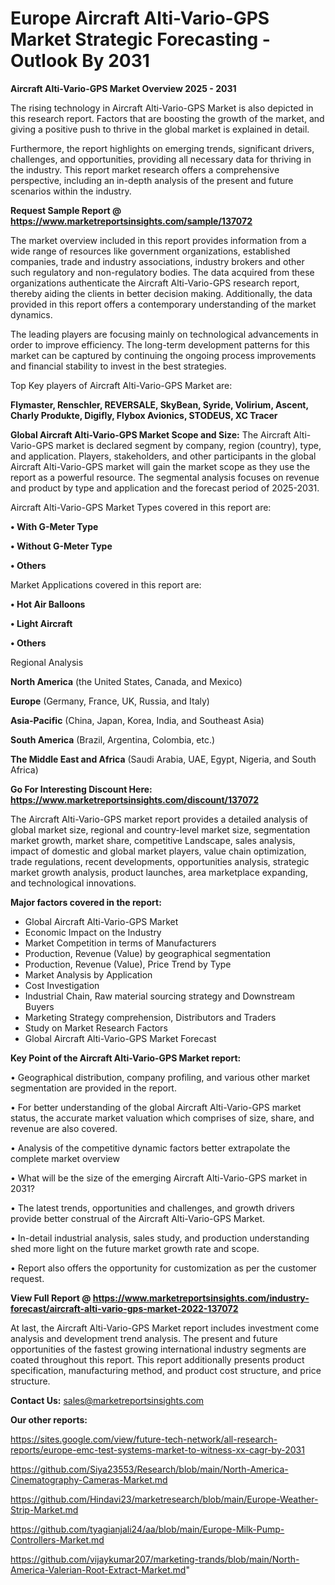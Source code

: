  # Europe Aircraft Alti-Vario-GPS Market Strategic Forecasting - Outlook By 2031

<Strong> Aircraft Alti-Vario-GPS Market Overview 2025 - 2031</strong>

The rising technology in Aircraft Alti-Vario-GPS Market is also depicted in this research report. Factors that are boosting the growth of the market, and giving a positive push to thrive in the global market is explained in detail.

Furthermore, the report highlights on emerging trends, significant drivers, challenges, and opportunities, providing all necessary data for thriving in the industry. This report market research offers a comprehensive perspective, including an in-depth analysis of the present and future scenarios within the industry.

<strong>Request Sample Report @ <a href=https://www.marketreportsinsights.com/sample/137072>https://www.marketreportsinsights.com/sample/137072</a></strong>

The market overview included in this report provides information from a wide range of resources like government organizations, established companies, trade and industry associations, industry brokers and other such regulatory and non-regulatory bodies. The data acquired from these organizations authenticate the Aircraft Alti-Vario-GPS research report, thereby aiding the clients in better decision making. Additionally, the data provided in this report offers a contemporary understanding of the market dynamics.

The leading players are focusing mainly on technological advancements in order to improve efficiency. The long-term development patterns for this market can be captured by continuing the ongoing process improvements and financial stability to invest in the best strategies.

Top Key players of Aircraft Alti-Vario-GPS Market are:

<strong>Flymaster, Renschler, REVERSALE, SkyBean, Syride, Volirium, Ascent, Charly Produkte, Digifly, Flybox Avionics, STODEUS, XC Tracer</strong>

<strong><b>Global Aircraft Alti-Vario-GPS Market Scope and Size:</b></strong>
The Aircraft Alti-Vario-GPS market is declared segment by company, region (country), type, and application. Players, stakeholders, and other participants in the global Aircraft Alti-Vario-GPS market will gain the market scope as they use the report as a powerful resource. The segmental analysis focuses on revenue and product by type and application and the forecast period of 2025-2031.

Aircraft Alti-Vario-GPS Market Types covered in this report are:

<strong>• With G-Meter Type

• Without G-Meter Type

• Others</strong>

Market Applications covered in this report are:

<strong>• Hot Air Balloons

• Light Aircraft

• Others</strong> 

Regional Analysis

<strong>North America</strong> (the United States, Canada, and Mexico)

<strong>Europe</strong> (Germany, France, UK, Russia, and Italy)

<strong>Asia-Pacific</strong> (China, Japan, Korea, India, and Southeast Asia)

<strong>South America</strong> (Brazil, Argentina, Colombia, etc.)

<strong>The Middle East and Africa</strong> (Saudi Arabia, UAE, Egypt, Nigeria, and South Africa)

<strong>Go For Interesting Discount Here: <a href=https://www.marketreportsinsights.com/discount/137072>https://www.marketreportsinsights.com/discount/137072</a></strong>

The Aircraft Alti-Vario-GPS market report provides a detailed analysis of global market size, regional and country-level market size, segmentation market growth, market share, competitive Landscape, sales analysis, impact of domestic and global market players, value chain optimization, trade regulations, recent developments, opportunities analysis, strategic market growth analysis, product launches, area marketplace expanding, and technological innovations.

<strong><b>Major factors covered in the report:</b></strong>
<ul>
  <li>Global Aircraft Alti-Vario-GPS Market </li>
  <li>Economic Impact on the Industry</li>
  <li>Market Competition in terms of Manufacturers</li>
  <li>Production, Revenue (Value) by geographical segmentation</li>
  <li>Production, Revenue (Value), Price Trend by Type</li>
  <li>Market Analysis by Application</li>
  <li>Cost Investigation</li>
  <li>Industrial Chain, Raw material sourcing strategy and Downstream Buyers</li>
  <li>Marketing Strategy comprehension, Distributors and Traders</li>
  <li>Study on Market Research Factors</li>
  <li>Global Aircraft Alti-Vario-GPS Market Forecast</li>
</ul>

<strong><b>Key Point of the Aircraft Alti-Vario-GPS Market report:</b></strong>

• Geographical distribution, company profiling, and various other market segmentation are provided in the report.

• For better understanding of the global Aircraft Alti-Vario-GPS market status, the accurate market valuation which comprises of size, share, and revenue are also covered.

• Analysis of the competitive dynamic factors better extrapolate the complete market overview

• What will be the size of the emerging Aircraft Alti-Vario-GPS market in 2031?

• The latest trends, opportunities and challenges, and growth drivers provide better construal of the Aircraft Alti-Vario-GPS Market.

• In-detail industrial analysis, sales study, and production understanding shed more light on the future market growth rate and scope.

• Report also offers the opportunity for customization as per the customer request.

<strong><b>View Full Report @ <a href=https://www.marketreportsinsights.com/industry-forecast/aircraft-alti-vario-gps-market-2022-137072>https://www.marketreportsinsights.com/industry-forecast/aircraft-alti-vario-gps-market-2022-137072</a></b></strong>


At last, the Aircraft Alti-Vario-GPS Market report includes investment come analysis and development trend analysis. The present and future opportunities of the fastest growing international industry segments are coated throughout this report. This report additionally presents product specification, manufacturing method, and product cost structure, and price structure.

<strong>Contact Us:</strong>
sales@marketreportsinsights.com

<strong>Our other reports:</strong>

<a href=https://sites.google.com/view/future-tech-network/all-research-reports/europe-emc-test-systems-market-to-witness-xx-cagr-by-2031>https://sites.google.com/view/future-tech-network/all-research-reports/europe-emc-test-systems-market-to-witness-xx-cagr-by-2031</a>

<a href=https://github.com/Siya23553/Research/blob/main/North-America-Cinematography-Cameras-Market.md>https://github.com/Siya23553/Research/blob/main/North-America-Cinematography-Cameras-Market.md</a>

<a href=https://github.com/Hindavi23/marketresearch/blob/main/Europe-Weather-Strip-Market.md>https://github.com/Hindavi23/marketresearch/blob/main/Europe-Weather-Strip-Market.md</a>

<a href=https://github.com/tyagianjali24/aa/blob/main/Europe-Milk-Pump-Controllers-Market.md>https://github.com/tyagianjali24/aa/blob/main/Europe-Milk-Pump-Controllers-Market.md</a>

<a href=https://github.com/vijaykumar207/marketing-trands/blob/main/North-America-Valerian-Root-Extract-Market.md>https://github.com/vijaykumar207/marketing-trands/blob/main/North-America-Valerian-Root-Extract-Market.md</a>"
